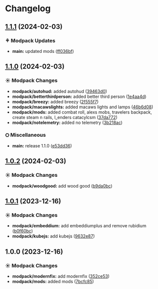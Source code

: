 # Changelog

## [1.1.1](https://github.com/DannyLeWasTaken/DAM/compare/main-v1.1.0...main-v1.1.1) (2024-02-03)


### ⚘ Modpack Updates

* **main:** updated mods ([ff036bf](https://github.com/DannyLeWasTaken/DAM/commit/ff036bf6a8d0d1d2cfc18f44fba654f1cfec2425))

## [1.1.0](https://github.com/DannyLeWasTaken/DAM/compare/main-v1.0.2...main-v1.1.0) (2024-02-03)


### ☀ Modpack Changes

* **modpack/autohud:** added autohud ([39463d0](https://github.com/DannyLeWasTaken/DAM/commit/39463d04020588ba9844130a78babf6b9f519e61))
* **modpack/betterthirdperson:** added better third person ([1e4aa4d](https://github.com/DannyLeWasTaken/DAM/commit/1e4aa4d8868a064c4ae8f09669761972d2067df0))
* **modpack/breezy:** added breezy ([2f555f7](https://github.com/DannyLeWasTaken/DAM/commit/2f555f74f00bbdccc0f7b779429909a6df5ef335))
* **modpack/macawslights:** added macaws lights and lamps ([46b6d08](https://github.com/DannyLeWasTaken/DAM/commit/46b6d08f1e1f4a83575720fce199cb26c1327da2))
* **modpack/mods:** added combat roll, alexs mobs, travelers backpack, create steam n rails, l_enders catacylcsm ([37da772](https://github.com/DannyLeWasTaken/DAM/commit/37da772a88d35ba694e2ff328899f2d0aba0718e))
* **modpack/notelemetry:** added no telemetry ([3b218ac](https://github.com/DannyLeWasTaken/DAM/commit/3b218ac3cd10e04dcb1fea2d5f98041e55e66591))


### ⛭ Miscellaneous

* **main:** release 1.1.0 ([e53dd36](https://github.com/DannyLeWasTaken/DAM/commit/e53dd36470df5652bf7f0659fca18cbf7115d7df))

## [1.0.2](https://github.com/DannyLeWasTaken/DAM/compare/main-v1.0.1...main-v1.0.2) (2024-02-03)


### ☀ Modpack Changes

* **modpack/woodgood:** add wood good ([b9da0bc](https://github.com/DannyLeWasTaken/DAM/commit/b9da0bc369fa721ee73111df9abfe170e95e5172))

## [1.0.1](https://github.com/DannyLeWasTaken/DAM/compare/main-v1.0.0...main-v1.0.1) (2023-12-16)


### ☀ Modpack Changes

* **modpack/embeddium:** add embeddiumplus and remove rubidium ([b0f60bc](https://github.com/DannyLeWasTaken/DAM/commit/b0f60bc3e4c3ea9694f0386375457feeff3ccef8))
* **modpack/kubejs:** add kubejs ([9632e87](https://github.com/DannyLeWasTaken/DAM/commit/9632e870a64829e372011bc2fc900f6861fb0010))

## 1.0.0 (2023-12-16)


### ☀ Modpack Changes

* **modpack/modernfix:** add modernfix ([352ce53](https://github.com/DannyLeWasTaken/DAM/commit/352ce5368e2fd6b04e80455332f7e9f517e74c30))
* **modpack/mods:** added mods ([7bcfc85](https://github.com/DannyLeWasTaken/DAM/commit/7bcfc851ee162c5a6c3d3bc4203dbc75699df5d3))
